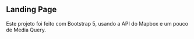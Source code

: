 ## Landing Page 

Este projeto foi feito com Bootstrap 5, usando a API do Mapbox e um pouco de Media Query.
